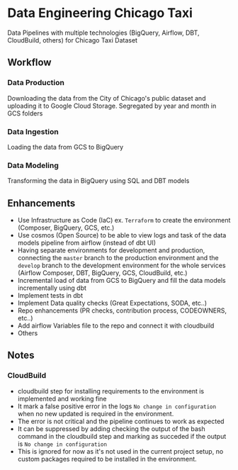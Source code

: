 # Data Engineering Chicago Taxi
Data Pipelines with multiple technologies (BigQuery, Airflow, DBT, CloudBuild, others) for Chicago Taxi Dataset


## Workflow

### Data Production
Downloading the data from the City of Chicago's public dataset and uploading it to Google Cloud Storage.
Segregated by year and month in GCS folders

### Data Ingestion
Loading the data from GCS to BigQuery

### Data Modeling
Transforming the data in BigQuery using SQL and DBT models

## Enhancements
- Use Infrastructure as Code (IaC) ex. `Terraform` to create the environment (Composer, BigQuery, GCS, etc.)
- Use cosmos (Open Source) to be able to view logs and task of the data models pipeline from airflow (instead of dbt UI)
- Having separate environments for development and production, connecting the `master` branch to the production environment and the `develop` branch to the development environment for the whole services (Airflow Composer, DBT, BigQuery, GCS, CloudBuild, etc.)
- Incremental load of data from GCS to BigQuery and fill the data models incrementally using dbt
- Implement tests in dbt
- Implement Data quality checks (Great Expectations, SODA, etc..)
- Repo enhancements (PR checks, contribution process, CODEOWNERS, etc..)
- Add airflow Variables file to the repo and connect it with cloudbuild
- Others


## Notes
### CloudBuild
- cloudbuild step for installing requirements to the environment is implemented and working fine
- It mark a false positive error in the logs `No change in configuration` when no new updated is required in the environment.
- The error is not critical and the pipeline continues to work as expected
- It can be suppressed by adding checking the output of the bash command in the cloudbuild step and marking as succeded if the output is `No change in configuration`
- This is ignored for now as it's not used in the current project setup, no custom packages required to be installed in the environment.